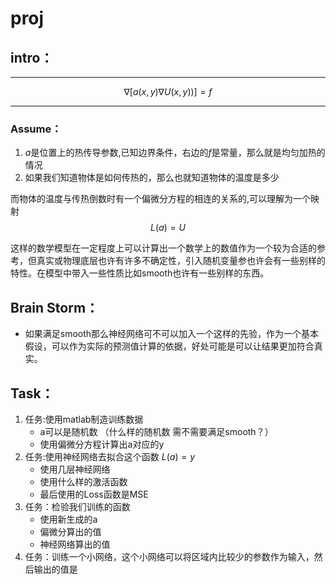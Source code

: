 # proj

## intro：

***
$$
\nabla[a(x,y)\nabla U(x,y))]=f
$$
***
### Assume：
1. $a$是位置上的热传导参数,已知边界条件，右边的$f$是常量，那么就是均匀加热的情况
2. 如果我们知道物体是如何传热的，那么也就知道物体的温度是多少

而物体的温度与传热倒数时有一个偏微分方程的相连的关系的,可以理解为一个映射
$$
L(a) = U
$$

这样的数学模型在一定程度上可以计算出一个数学上的数值作为一个较为合适的参考，但真实或物理底层也许有许多不确定性，引入随机变量参也许会有一些别样的特性。在模型中带入一些性质比如smooth也许有一些别样的东西。

## Brain Storm：
- 如果满足smooth那么神经网络可不可以加入一个这样的先验，作为一个基本假设，可以作为实际的预测值计算的依据，好处可能是可以让结果更加符合真实。

## Task：

1. 任务:使用matlab制造训练数据
   - a可以是随机数 （什么样的随机数 需不需要满足smooth？）
   - 使用偏微分方程计算出a对应的y
2. 任务:使用神经网络去拟合这个函数 $L(a)=y$ 
   - 使用几层神经网络 
   - 使用什么样的激活函数
   - 最后使用的Loss函数是MSE
3. 任务：检验我们训练的函数
   - 使用新生成的a
   - 偏微分算出的值
   - 神经网络算出的值
4. 任务：训练一个小网络，这个小网络可以将区域内比较少的参数作为输入，然后输出的值是

